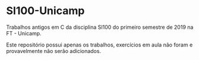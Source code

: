 # SI100-Unicamp

Trabalhos antigos em C da disciplina SI100 do primeiro semestre de 2019 na FT - Unicamp.

Este repositório possui apenas os trabalhos, exercícios em aula não foram e provavelmente não serão adicionados.
